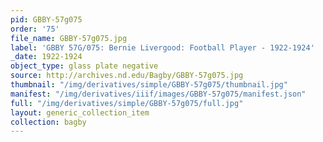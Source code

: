 ```yaml
---
pid: GBBY-57g075
order: '75'
file_name: GBBY-57g075.jpg
label: 'GBBY 57G/075: Bernie Livergood: Football Player - 1922-1924'
_date: 1922-1924
object_type: glass plate negative
source: http://archives.nd.edu/Bagby/GBBY-57g075.jpg
thumbnail: "/img/derivatives/simple/GBBY-57g075/thumbnail.jpg"
manifest: "/img/derivatives/iiif/images/GBBY-57g075/manifest.json"
full: "/img/derivatives/simple/GBBY-57g075/full.jpg"
layout: generic_collection_item
collection: bagby
---
```

